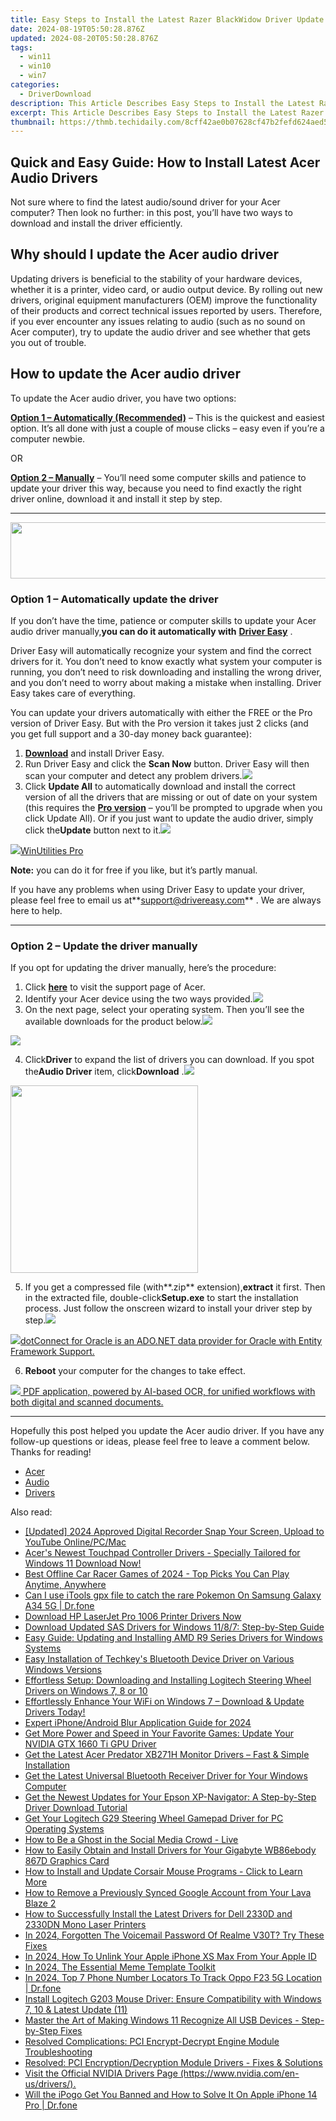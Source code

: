 ```yaml
---
title: Easy Steps to Install the Latest Razer BlackWidow Driver Update
date: 2024-08-19T05:50:28.876Z
updated: 2024-08-20T05:50:28.876Z
tags:
  - win11
  - win10
  - win7
categories:
  - DriverDownload
description: This Article Describes Easy Steps to Install the Latest Razer BlackWidow Driver Update
excerpt: This Article Describes Easy Steps to Install the Latest Razer BlackWidow Driver Update
thumbnail: https://thmb.techidaily.com/8cff42ae0b07628cf47b2fefd624aed56ec467c25aa15518d2e331ff9c28e273.jpg
---
```


## Quick and Easy Guide: How to Install Latest Acer Audio Drivers

Not sure where to find the latest audio/sound driver for your Acer computer? Then look no further: in this post, you’ll have two ways to download and install the driver efficiently.

## Why should I update the Acer audio driver

 Updating drivers is beneficial to the stability of your hardware devices, whether it is a printer, video card, or audio output device. By rolling out new drivers, original equipment manufacturers (OEM) improve the functionality of their products and correct technical issues reported by users. Therefore, if you ever encounter any issues relating to audio (such as no sound on Acer computer), try to update the audio driver and see whether that gets you out of trouble.

## How to update the Acer audio driver

To update the Acer audio driver, you have two options:

**[Option 1 – Automatically (Recommended)](https://www.drivereasy.com/knowledge/update-acer-audio-driver-quickly-easily/#option1)**  – This is the quickest and easiest option. It’s all done with just a couple of mouse clicks – easy even if you’re a computer newbie.

OR

**[Option 2 – Manually](https://tools.techidaily.com/drivereasy/download/)**  – You’ll need some computer skills and patience to update your driver this way, because you need to find exactly the right driver online, download it and install it step by step.

---

<!-- affiliate ads begin -->
<a href="https://aligracehair.sjv.io/c/5597632/2087267/19272" target="_top" id="2087267"><img src="//a.impactradius-go.com/display-ad/19272-2087267" border="0" alt="" width="728" height="90"/></a><img height="0" width="0" src="https://imp.pxf.io/i/5597632/2087267/19272" style="position:absolute;visibility:hidden;" border="0" />
<!-- affiliate ads end -->
### Option 1 – Automatically update the driver

 If you don’t have the time, patience or computer skills to update your Acer audio driver manually,**you can do it automatically with** **[Driver Easy](https://tools.techidaily.com/drivereasy/download/)**  .

 Driver Easy will automatically recognize your system and find the correct drivers for it. You don’t need to know exactly what system your computer is running, you don’t need to risk downloading and installing the wrong driver, and you don’t need to worry about making a mistake when installing. Driver Easy takes care of everything.

 You can update your drivers automatically with either the FREE or the Pro version of Driver Easy. But with the Pro version it takes just 2 clicks (and you get full support and a 30-day money back guarantee):

1. **[Download](https://tools.techidaily.com/drivereasy/download/)**  and install Driver Easy.
2. Run Driver Easy and click the **Scan Now** button. Driver Easy will then scan your computer and detect any problem drivers.![](https://images.drivereasy.com/wp-content/uploads/2019/08/2019-08-19_18-00-07-1.jpg)
3. Click **Update All** to automatically download and install the correct version of all the drivers that are missing or out of date on your system (this requires the **[Pro version](https://tools.techidaily.com/drivereasy/download/)**  – you’ll be prompted to upgrade when you click Update All). Or if you just want to update the audio driver, simply click the**Update**  button next to it.![](https://images.drivereasy.com/wp-content/uploads/2019/09/image-7-1.png)

<!-- affiliate ads begin -->
<a href="https://secure.2checkout.com/order/checkout.php?PRODS=4665597&QTY=1&AFFILIATE=108875&CART=1"><img src="https://www.pcclean.io/wp-content/uploads/2018/03/winutilities-box-130521.png" border="0">WinUtilities Pro</a>
<!-- affiliate ads end -->
**Note:** you can do it for free if you like, but it’s partly manual.

 If you have any problems when using Driver Easy to update your driver, please feel free to email us at**<support@drivereasy.com>** . We are always here to help.

---

### Option 2 – Update the driver manually

If you opt for updating the driver manually, here’s the procedure:

1. Click **[here](https://www.acer.com/ac/en/US/content/drivers)**  to visit the support page of Acer.
2. Identify your Acer device using the two ways provided.![](https://images.drivereasy.com/wp-content/uploads/2019/09/2019-09-26_18-11-59.jpg)
3. On the next page, select your operating system. Then you’ll see the available downloads for the product below.![](https://images.drivereasy.com/wp-content/uploads/2019/09/2019-09-26_18-16-18.jpg)
<!-- affiliate ads begin -->
<a href="https://shop.incomedia.eu/order/checkout.php?PRODS=12730965&QTY=1&AFFILIATE=108875&CART=1"><img src="https://incomedia.eu/files/images/affiliates/w5/03_WBSX5_728x90_red_CTA.jpg" border="0"></a>
<!-- affiliate ads end -->
4. Click**Driver** to expand the list of drivers you can download. If you spot the**Audio Driver** item, click**Download** .![](https://images.drivereasy.com/wp-content/uploads/2019/09/2019-09-26_18-19-55.jpg)
<!-- affiliate ads begin -->
<a href="https://natural-cycles.sjv.io/c/5597632/2072199/17885" target="_top" id="2072199"><img src="//a.impactradius-go.com/display-ad/17885-2072199" border="0" alt="" width="300" height="300"/></a><img height="0" width="0" src="https://imp.pxf.io/i/5597632/2072199/17885" style="position:absolute;visibility:hidden;" border="0" />
<!-- affiliate ads end -->
5. If you get a compressed file (with**.zip** extension),**extract** it first. Then in the extracted file, double-click**Setup.exe** to start the installation process. Just follow the onscreen wizard to install your driver step by step.![](https://images.drivereasy.com/wp-content/uploads/2019/09/2019-09-26_18-25-07.jpg)
<!-- affiliate ads begin -->
<a href="https://checkout.devart.com/order/checkout.php?PRODS=5023555&QTY=1&AFFILIATE=108875&CART=1"><img src="https://secure.avangate.com/images/merchant/45b430710ad04765a6afd58d9d9fafca/products/dotConnect_O.png" border="0">dotConnect for Oracle is an ADO.NET data provider for Oracle with Entity Framework Support.</a>
<!-- affiliate ads end -->
6. **Reboot** your computer for the changes to take effect.
<!-- affiliate ads begin -->
<a href="https://checkout.abbyy.com/order/checkout.php?PRODS=39254549&QTY=1&AFFILIATE=108875&CART=1"> <img src="https://secure.avangate.com/images/merchant/0e5fb5c76fca16adbee503c9aff393cd/products/8_FR-Badges-NEW-FR-Standard-16-WIN-200.png" border="0"> PDF application, powered by AI-based OCR, for unified workflows with both digital and scanned documents. </a>
<!-- affiliate ads end -->

---

 Hopefully this post helped you update the Acer audio driver. If you have any follow-up questions or ideas, please feel free to leave a comment below. Thanks for reading!

* [Acer](https://tools.techidaily.com/drivereasy/download/)
* [Audio](https://tools.techidaily.com/drivereasy/download/)
* [Drivers](https://tools.techidaily.com/drivereasy/download/)

<ins class="adsbygoogle"
     style="display:block"
     data-ad-format="autorelaxed"
     data-ad-client="ca-pub-7571918770474297"
     data-ad-slot="1223367746"></ins>



<ins class="adsbygoogle"
     style="display:block"
     data-ad-client="ca-pub-7571918770474297"
     data-ad-slot="8358498916"
     data-ad-format="auto"
     data-full-width-responsive="true"></ins>

<span class="atpl-alsoreadstyle">Also read:</span>
<div><ul>
<li><a href="https://facebook-video-footage.techidaily.com/updated-2024-approved-digital-recorder-snap-your-screen-upload-to-youtube-onlinepcmac/"><u>[Updated] 2024 Approved  Digital Recorder  Snap Your Screen, Upload to YouTube Online/PC/Mac</u></a></li>
<li><a href="https://hardware-updates.techidaily.com/acers-newest-touchpad-controller-drivers-specially-tailored-for-windows-11-download-now/"><u>Acer's Newest Touchpad Controller Drivers - Specially Tailored for Windows 11 Download Now!</u></a></li>
<li><a href="https://tech-renaissance.techidaily.com/best-offline-car-racer-games-of-2024-top-picks-you-can-play-anytime-anywhere/"><u>Best Offline Car Racer Games of 2024 - Top Picks You Can Play Anytime, Anywhere</u></a></li>
<li><a href="https://change-location.techidaily.com/can-i-use-itools-gpx-file-to-catch-the-rare-pokemon-on-samsung-galaxy-a34-5g-drfone-by-drfone-virtual-android/"><u>Can I use iTools gpx file to catch the rare Pokemon On Samsung Galaxy A34 5G | Dr.fone</u></a></li>
<li><a href="https://hardware-updates.techidaily.com/download-hp-laserjet-pro-1006-printer-drivers-now/"><u>Download HP LaserJet Pro 1006 Printer Drivers Now</u></a></li>
<li><a href="https://hardware-updates.techidaily.com/download-updated-sas-drivers-for-windows-1187-step-by-step-guide/"><u>Download Updated SAS Drivers for Windows 11/8/7: Step-by-Step Guide</u></a></li>
<li><a href="https://hardware-updates.techidaily.com/easy-guide-updating-and-installing-amd-r9-series-drivers-for-windows-systems/"><u>Easy Guide: Updating and Installing AMD R9 Series Drivers for Windows Systems</u></a></li>
<li><a href="https://hardware-updates.techidaily.com/easy-installation-of-techkeys-bluetooth-device-driver-on-various-windows-versions/"><u>Easy Installation of Techkey's Bluetooth Device Driver on Various Windows Versions</u></a></li>
<li><a href="https://hardware-updates.techidaily.com/effortless-setup-downloading-and-installing-logitech-steering-wheel-drivers-on-windows-7-8-or-10/"><u>Effortless Setup: Downloading and Installing Logitech Steering Wheel Drivers on Windows 7, 8 or 10</u></a></li>
<li><a href="https://hardware-updates.techidaily.com/1722964841658-effortlessly-enhance-your-wifi-on-windows-7-download-and-update-drivers-today/"><u>Effortlessly Enhance Your WiFi on Windows 7 – Download & Update Drivers Today!</u></a></li>
<li><a href="https://some-techniques.techidaily.com/expert-iphoneandroid-blur-application-guide-for-2024/"><u>Expert iPhone/Android Blur Application Guide for 2024</u></a></li>
<li><a href="https://hardware-updates.techidaily.com/get-more-power-and-speed-in-your-favorite-games-update-your-nvidia-gtx-1660-ti-gpu-driver/"><u>Get More Power and Speed in Your Favorite Games: Update Your NVIDIA GTX 1660 Ti GPU Driver</u></a></li>
<li><a href="https://hardware-updates.techidaily.com/get-the-latest-acer-predator-xb271h-monitor-drivers-fast-and-simple-installation/"><u>Get the Latest Acer Predator XB271H Monitor Drivers – Fast & Simple Installation</u></a></li>
<li><a href="https://hardware-updates.techidaily.com/get-the-latest-universal-bluetooth-receiver-driver-for-your-windows-computer/"><u>Get the Latest Universal Bluetooth Receiver Driver for Your Windows Computer</u></a></li>
<li><a href="https://hardware-updates.techidaily.com/get-the-newest-updates-for-your-epson-xp-navigator-a-step-by-step-driver-download-tutorial/"><u>Get the Newest Updates for Your Epson XP-Navigator: A Step-by-Step Driver Download Tutorial</u></a></li>
<li><a href="https://hardware-updates.techidaily.com/get-your-logitech-g29-steering-wheel-gamepad-driver-for-pc-operating-systems/"><u>Get Your Logitech G29 Steering Wheel Gamepad Driver for PC Operating Systems</u></a></li>
<li><a href="https://extra-hints.techidaily.com/how-to-be-a-ghost-in-the-social-media-crowd-live/"><u>How to Be a Ghost in the Social Media Crowd - Live</u></a></li>
<li><a href="https://hardware-updates.techidaily.com/how-to-easily-obtain-and-install-drivers-for-your-gigabyte-wb86ebody-867d-graphics-card/"><u>How to Easily Obtain and Install Drivers for Your Gigabyte WB86ebody 867D Graphics Card</u></a></li>
<li><a href="https://hardware-updates.techidaily.com/how-to-install-and-update-corsair-mouse-programs-click-to-learn-more/"><u>How to Install and Update Corsair Mouse Programs - Click to Learn More</u></a></li>
<li><a href="https://android-unlock.techidaily.com/how-to-remove-a-previously-synced-google-account-from-your-lava-blaze-2-by-drfone-android/"><u>How to Remove a Previously Synced Google Account from Your Lava Blaze 2</u></a></li>
<li><a href="https://hardware-updates.techidaily.com/how-to-successfully-install-the-latest-drivers-for-dell-2330d-and-2330dn-mono-laser-printers/"><u>How to Successfully Install the Latest Drivers for Dell 2330D and 2330DN Mono Laser Printers</u></a></li>
<li><a href="https://easy-unlock-android.techidaily.com/in-2024-forgotten-the-voicemail-password-of-realme-v30t-try-these-fixes-by-drfone-android/"><u>In 2024, Forgotten The Voicemail Password Of Realme V30T? Try These Fixes</u></a></li>
<li><a href="https://apple-account.techidaily.com/in-2024-how-to-unlink-your-apple-iphone-xs-max-from-your-apple-id-by-drfone-ios/"><u>In 2024, How To Unlink Your Apple iPhone XS Max From Your Apple ID</u></a></li>
<li><a href="https://some-approaches.techidaily.com/in-2024-the-essential-meme-template-toolkit/"><u>In 2024, The Essential Meme Template Toolkit</u></a></li>
<li><a href="https://android-location-track.techidaily.com/in-2024-top-7-phone-number-locators-to-track-oppo-f23-5g-location-drfone-by-drfone-virtual-android/"><u>In 2024, Top 7 Phone Number Locators To Track Oppo F23 5G Location | Dr.fone</u></a></li>
<li><a href="https://hardware-updates.techidaily.com/install-logitech-g203-mouse-driver-ensure-compatibility-with-windows-7-10-and-latest-update-11/"><u>Install Logitech G203 Mouse Driver: Ensure Compatibility with Windows 7, 10 & Latest Update (11)</u></a></li>
<li><a href="https://hardware-updates.techidaily.com/master-the-art-of-making-windows-11-recognize-all-usb-devices-step-by-step-fixes/"><u>Master the Art of Making Windows 11 Recognize All USB Devices - Step-by-Step Fixes</u></a></li>
<li><a href="https://hardware-updates.techidaily.com/resolved-complications-pci-encrypt-decrypt-engine-module-troubleshooting/"><u>Resolved Complications: PCI Encrypt-Decrypt Engine Module Troubleshooting</u></a></li>
<li><a href="https://hardware-updates.techidaily.com/resolved-pci-encryptiondecryption-module-drivers-fixes-and-solutions/"><u>Resolved: PCI Encryption/Decryption Module Drivers - Fixes & Solutions</u></a></li>
<li><a href="https://hardware-updates.techidaily.com/visit-the-official-nvidia-drivers-page-httpswwwnvidiacomen-usdrivers/"><u>Visit the Official NVIDIA Drivers Page (https://www.nvidia.com/en-us/drivers/).</u></a></li>
<li><a href="https://fake-location.techidaily.com/will-the-ipogo-get-you-banned-and-how-to-solve-it-on-apple-iphone-14-pro-drfone-by-drfone-virtual-ios/"><u>Will the iPogo Get You Banned and How to Solve It On Apple iPhone 14 Pro | Dr.fone</u></a></li>
</ul></div>
